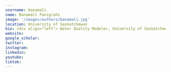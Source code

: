 ```yaml
---
username: banamali
name: Banamali Panigrahi
image: '/images/authors/banamali.jpg'
location: University of Saskatchewan
bio: <div align="left"> Water Quality Modeler, University of Saskatchewan </div>
website:
google_scholar:
twitter: 
instagram: 
linkedin:
youtube:
tiktok:
---
```


<div align="left">

</div>